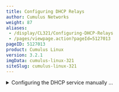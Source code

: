 ```yaml
---
title: Configuring DHCP Relays
author: Cumulus Networks
weight: 87
aliases:
 - /display/CL321/Configuring-DHCP-Relays
 - /pages/viewpage.action?pageId=5127013
pageID: 5127013
product: Cumulus Linux
version: 3.2.1
imgData: cumulus-linux-321
siteSlug: cumulus-linux-321
---
```

<details>

You can configure DHCP relays for IPv4 and IPv6.

To run DHCP for both IPv4 and IPv6, initiate the DHCP relay once for
IPv4 and once for IPv6. Following are the configurations on the server
hosts, DHCP relay and DHCP server using the following topology:

{{% imgOld 0 %}}

{{%notice warning%}}

The `dhcpd` and `dhcrelay` services are disabled by default. After you
finish configuring the DHCP relays and servers, you need to start those
services.

{{%/notice%}}

## <span>Configuring IPv4 DHCP Relays</span>

Configure `isc-dhcp-relay` using
[NCLU](/version/cumulus-linux-321/System-Configuration/Network-Command-Line-Utility),
specifying the IP addresses to each DHCP server and the interfaces that
are used as the uplinks.

In the examples below, the DHCP server IP address is 172.16.1.102, VLAN
1 (the SVI is vlan1) and the uplinks are swp51 and swp52.

{{%notice warning%}}

You configure a DHCP relay on a per-VLAN basis, specifying the SVI, not
the parent bridge — in our example, you would specify v*lan1* as the SVI
for VLAN 1; do not specify the bridge named *bridge* in this case.

As per [RFC 3046](https://tools.ietf.org/html/rfc3046), you can specify
as many server IP addresses that can fit in 255 octets, specifying each
address only once.

{{%/notice%}}

    cumulus@leaf01:~$ net add dhcp relay interface swp51
    cumulus@leaf01:~$ net add dhcp relay interface swp52
    cumulus@leaf01:~$ net add dhcp relay interface vlan1
    cumulus@leaf01:~$ net add dhcp relay server 172.16.1.102
    cumulus@leaf01:~$ net pending
    cumulus@leaf01:~$ net commit

These commands create the following configuration in the
`/etc/default/isc-dhcp-relay` file:

    cumulus@leaf01:~$ cat /etc/default/isc-dhcp-relay
    SERVERS="172.16.1.102"
    INTF_CMD="-i vlan1 -i swp51 -i swp52"
    OPTIONS=""

After you've finished configuring the DHCP relay, restart then enable
the `dhcrelay` service so the configuration persists between reboots:

    cumulus@leaf01:~$ sudo systemctl restart dhcrelay.service
    cumulus@leaf01:~$ sudo systemctl enable dhcrelay.service

To see the status of the DHCP relay, use the `systemctl status
dhcrelay.service` command:

    cumulus@leaf01:~$ sudo systemctl status dhcrelay.service
    ● dhcrelay.service - DHCPv4 Relay Agent Daemon
       Loaded: loaded (/lib/systemd/system/dhcrelay.service; enabled)
       Active: active (running) since Fri 2016-12-02 17:09:10 UTC; 2min 16s ago
         Docs: man:dhcrelay(8)
     Main PID: 1997 (dhcrelay)
       CGroup: /system.slice/dhcrelay.service
               └─1997 /usr/sbin/dhcrelay --nl -d -q -i vlan1 -i swp51 -i swp52 172.16.1.102

## <span>Configuring IPv6 DHCP Relays</span>

If you're configuring IPv6, the `/etc/default/isc-dhcp-relay6` variables
file has a different format than the `/etc/default/isc-dhcp-relay` file
for IPv4 DHCP relays. Make sure to configure the variables appropriately
by editing this file.

{{%notice note%}}

You cannot use NCLU to configure IPv6 relays.

{{%/notice%}}

    cumulus@leaf01:$ sudo nano /etc/default/isc-dhcp-relay6 
    SERVERS=" -u 2001:db8:100::2%swp51 -u 2001:db8:100::2%swp52"
    INTF_CMD="-l vlan1"

After you've finished configuring the DHCP relay, save your changes,
restart the `dhcrelay6` service, then enable the `dhcrelay6` service so
the configuration persists between reboots:

    cumulus@leaf01:~$ sudo systemctl restart dhcrelay6.service
    cumulus@leaf01:~$ sudo systemctl enable dhcrelay6.service

To see the status of the IPv6 DHCP relay, use the `systemctl status
dhcrelay6.service` command:

    cumulus@leaf01:~$ sudo systemctl status dhcrelay6.service
    ● dhcrelay6.service - DHCPv6 Relay Agent Daemon
       Loaded: loaded (/lib/systemd/system/dhcrelay6.service; disabled)
       Active: active (running) since Fri 2016-12-02 21:00:26 UTC; 1s ago
         Docs: man:dhcrelay(8)
     Main PID: 6152 (dhcrelay)
       CGroup: /system.slice/dhcrelay6.service
               └─6152 /usr/sbin/dhcrelay -6 --nl -d -q -l vlan1 -u 2001:db8:100::2 swp51 -u 2001:db8:100::2 swp52

## <span>Configuring the DHCP Relay Service Manually (Advanced)</span>

<summary>Configuring the DHCP service manually ... </summary>

By default, Cumulus Linux configures the DHCP relay service
automatically. However, in older versions of Cumulus Linux, you needed
to edit the `dhcrelay.service` file as described below. The IPv4
`dhcrelay.service` *Unit* script calls `/etc/default/isc-dhcp-relay` to
find launch variables.

    cumulus@switch:~$ cat /lib/systemd/system/dhcrelay.service 
    [Unit]
    Description=DHCPv4 Relay Agent Daemon
    Documentation=man:dhcrelay(8)
    After=network-oneline.target networking.service syslog.service
     
    [Service]
    Type=simple
    EnvironmentFile=-/etc/default/isc-dhcp-relay
    # Here, we are expecting the INTF_CMD to contain
    # the -i for each interface specified,
    #     e.g. "-i eth0 -i swp1"
    ExecStart=/usr/sbin/dhcrelay -d -q $INTF_CMD $SERVERS $OPTIONS
     
    [Install]
    WantedBy=multi-user.target

The `/etc/default/isc-dhcp-relay` variables file needs to reference both
interfaces participating in DHCP relay (facing the server and facing the
client) and the IP address of the server. If the client-facing interface
is a bridge port, specify the switch virtual interface (SVI) name if
using a [VLAN-aware
bridge](/version/cumulus-linux-321/Layer-One-and-Two/Ethernet-Bridging---VLANs/VLAN-aware-Bridge-Mode-for-Large-scale-Layer-2-Environments)
(for example, vlan100), or the bridge name if using traditional bridging
(for example, br100).

## <span>Troubleshooting the DHCP Relays</span>

If you are experiencing issues with the DHCP relay, you can run the
following commands to determine whether or not the issue is with
`systemd`. The following commands manually activate the DHCP relay
process, and they do not persist when you reboot the switch:

    cumulus@switch:~$ /usr/sbin/dhcrelay -4 -i <interface_facing_host> <ip_address_dhcp_server> -i <interface_facing_dhcp_server>
    cumulus@switch:~$ /usr/sbin/dhcrelay -6 -l <interface_facing_host> -u <ip_address_dhcp_server>%<interface_facing_dhcp_server>

For example:

    cumulus@leaf01:~$ /usr/sbin/dhcrelay -4 -i vlan1 172.16.1.102 -i swp51
    cumulus@leaf01:~$ /usr/sbin/dhcrelay -6 -l vlan1 -u 2001:db8:100::2%swp51

See `man dhcrelay` for more information.

### <span>Looking at the Log on Switch where DHCP Relay Is Configured</span>

Use the `journalctl` command to look at the behavior on the Cumulus
Linux switch that is providing the DHCP relay functionality:

    cumulus@leaf01:~$ sudo journalctl -l -n 20 | grep dhcrelay
    Dec 05 20:58:55 leaf01 dhcrelay[6152]: sending upstream swp52
    Dec 05 20:58:55 leaf01 dhcrelay[6152]: sending upstream swp51
    Dec 05 20:58:55 leaf01 dhcrelay[6152]: Relaying Reply to fe80::4638:39ff:fe00:3 port 546 down.
    Dec 05 20:58:55 leaf01 dhcrelay[6152]: Relaying Reply to fe80::4638:39ff:fe00:3 port 546 down.
    Dec 05 21:03:55 leaf01 dhcrelay[6152]: Relaying Renew from fe80::4638:39ff:fe00:3 port 546 going up.
    Dec 05 21:03:55 leaf01 dhcrelay[6152]: sending upstream swp52
    Dec 05 21:03:55 leaf01 dhcrelay[6152]: sending upstream swp51
    Dec 05 21:03:55 leaf01 dhcrelay[6152]: Relaying Reply to fe80::4638:39ff:fe00:3 port 546 down.
    Dec 05 21:03:55 leaf01 dhcrelay[6152]: Relaying Reply to fe80::4638:39ff:fe00:3 port 546 down.

You can run the command `journalctl` command with the `--since` flag to
specify a time period:

    cumulus@leaf01:~$ sudo journalctl -l --since "2 minutes ago" | grep dhcrelay
    Dec 05 21:08:55 leaf01 dhcrelay[6152]: Relaying Renew from fe80::4638:39ff:fe00:3 port 546 going up.
    Dec 05 21:08:55 leaf01 dhcrelay[6152]: sending upstream swp52
    Dec 05 21:08:55 leaf01 dhcrelay[6152]: sending upstream swp51

<article id="html-search-results" class="ht-content" style="display: none;">

</article>

<footer id="ht-footer">

</footer>

</details>
